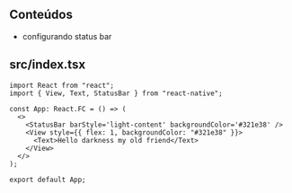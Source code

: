 ## Conteúdos

- configurando status bar

## src/index.tsx

```tsx
import React from "react";
import { View, Text, StatusBar } from "react-native";

const App: React.FC = () => (
  <>
    <StatusBar barStyle='light-content' backgroundColor='#321e38' />
    <View style={{ flex: 1, backgroundColor: "#321e38" }}>
      <Text>Hello darkness my old friend</Text>
    </View>
  </>
);

export default App;
```
